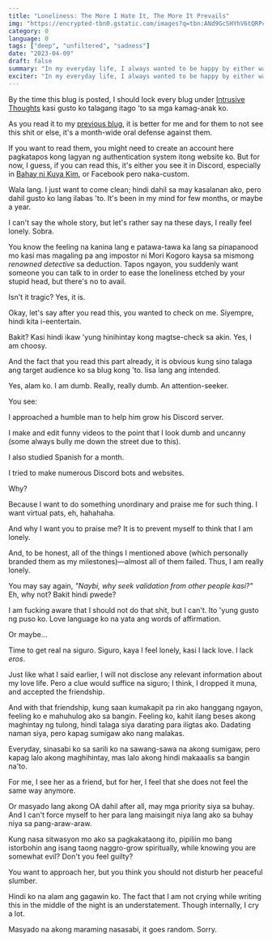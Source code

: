 ```yaml
---
title: "Loneliness: The More I Hate It, The More It Prevails"
img: "https://encrypted-tbn0.gstatic.com/images?q=tbn:ANd9GcSHYhV6tQRPc7mJKWVdW8KvdyzLIGajNSzGzw&usqp=CAU"
category: 0
language: 0
tags: ["deep", "unfiltered", "sadness"]
date: "2023-04-09"
draft: false
summary: "In my everyday life, I always wanted to be happy by either watching videos, playing games or continuing my progress in making this site. But there's this critical period in these days na I feel sad all of a sudden—or I should appropriately call it loneliness."
exciter: "In my everyday life, I always wanted to be happy by either watching videos, playing games or continuing my progress in making this site. But there's this critical period in these days na I feel sad all of a sudden—or I should appropriately call it loneliness."
---
```


<script>
  import H from '$lib/components/blog/Header.svelte';
  import Img from '$lib/components/blog/Image.svelte';
  import YT from '$lib/components/blog/YTEmbed.svelte';
  import S from '$lib/components/blog/Space.svelte';
  import Intro from '$lib/components/blog/Intro.svelte';
</script>

<style>
a {
  text-decoration: underline;
}
</style>

<Intro text="Ampangit-pangit talaga kapag feeling mo nag-iisa ka lang sa buhay. Andiyan man ang family mo, someone may say na andiyan naman si God (sorry po talaga, Lord, kung ganito nararamdaman ko :<). Pero iba talaga kapag may company ka, 'di lang physically, but spiritually."/>

By the time this blug is posted, I should lock every blug under <a href="/search/intrusive-thoughts">Intrusive Thoughts</a> kasi gusto ko talagang itago 'to sa mga kamag-anak ko.

As you read it to my <a href="/posts/bakit-ang-lalakas-ng-loob-natin-pag-walang-nakakakilala-satin-thru-online">previous blug</a>, it is better for me and for them to not see this shit or else, it's a month-wide oral defense against them.

If you want to read them, you might need to create an account here pagkatapos kong lagyan ng authentication system itong website ko. But for now, I guess, if you can read this, it's either you see it in Discord, especially in <a href="https://discord.gg/vmuR28j8Pe">Bahay ni Kuya Kim</a>, or Facebook pero naka-custom.

<H text="So, Ano Meron?"/>

Wala lang. I just want to come clean; hindi dahil sa may kasalanan ako, pero dahil gusto ko lang ilabas 'to. It's been in my mind for few months, or maybe a year.

I can't say the whole story, but let's rather say na these days, I really feel lonely. Sobra.

You know the feeling na kanina lang e patawa-tawa ka lang sa pinapanood mo kasi mas magaling pa ang impostor ni Mori Kogoro kaysa sa mismong *renowned detective* sa deduction. Tapos ngayon, you suddenly want someone you can talk to in order to ease the loneliness etched by your stupid head, but there's no to avail. 

Isn't it tragic? Yes, it is.

Okay, let's say after you read this, you wanted to check on me. Siyempre, hindi kita i-eentertain. 

Bakit? Kasi hindi ikaw 'yung hinihintay kong magtse-check sa akin. Yes, I am choosy.

And the fact that you read this part already, it is obvious kung sino talaga ang target audience ko sa blug kong 'to. Iisa lang ang intended.

Yes, alam ko. I am dumb. Really, really dumb. An attention-seeker.

You see: 

I approached a humble man to help him grow his Discord server.

I make and edit funny videos to the point that I look dumb and uncanny (some always bully me down the street due to this).

I also studied Spanish for a month.

I tried to make numerous Discord bots and websites.

Why?

Because I want to do something unordinary and praise me for such thing. I want virtual pats, eh, hahahaha. 

And why I want you to praise me? It is to prevent myself to think that I am lonely.

And, to be honest, all of the things I mentioned above (which personally branded them as my milestones)—almost all of them failed. Thus, I am really lonely.

You may say again, *"Naybi, why seek validation from other people kasi?"* Eh, why not? Bakit hindi pwede?

I am fucking aware that I should not do that shit, but I can't. Ito 'yung gusto ng puso ko. Love language ko na yata ang words of affirmation. 

Or maybe...

<H text="This Is My Coping Mechanism"/>

Time to get real na siguro. Siguro, kaya I feel lonely, kasi I lack love. I lack *eros*.

Just like what I said earlier, I will not disclose any relevant information about my love life. Pero a clue would suffice na siguro; I think, I dropped it muna, and accepted the friendship.

And with that friendship, kung saan kumakapit pa rin ako hanggang ngayon, feeling ko e mahuhulog ako sa bangin. Feeling ko, kahit ilang beses akong maghintay ng tulong, hindi talaga siya darating para iligtas ako. Dadating naman siya, pero kapag sumigaw ako nang malakas.

Everyday, sinasabi ko sa sarili ko na sawang-sawa na akong sumigaw, pero kapag lalo akong maghihintay, mas lalo akong hindi makaaalis sa bangin na'to.

For me, I see her as a friend, but for her, I feel that she does not feel the same way anymore. 

Or masyado lang akong OA dahil after all, may mga priority siya sa buhay. And I can't force myself to her para lang maisingit niya lang ako sa buhay niya sa pang-araw-araw.

Kung nasa sitwasyon mo ako sa pagkakataong ito, pipiliin mo bang istorbohin ang isang taong naggro-grow spiritually, while knowing you are somewhat evil? Don't you feel guilty?

You want to approach her, but you think you should not disturb her peaceful slumber.

Hindi ko na alam ang gagawin ko. The fact that I am not crying while writing this in the middle of the night is an understatement. Though internally, I cry a lot.

Masyado na akong maraming nasasabi, it goes random. Sorry.
